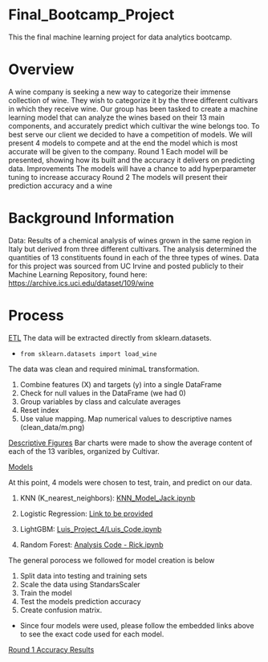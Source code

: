 # Final_Bootcamp_Project
This the final machine learning project for data analytics bootcamp.

# Overview
A wine company is seeking a new way to categorize their immense collection of wine. They wish to categorize it by the three different cultivars in which they receive wine.
Our group has been tasked to create a machine learning model that can analyze the wines based on their 13 main components, and accurately predict which cultivar the wine belongs too. 
To best serve our client we decided to have a competition of models. We will present 4 models to compete and at the end the model which is most accurate will be given to the company.
Round 1
Each model will be presented, showing how its built and the accuracy it delivers on predicting data.
Improvements
The models will have a chance to add hyperparameter tuning to increase accuracy
Round 2
The models will present their prediction accuracy and a wine

# Background Information
Data:
Results of a chemical analysis of wines grown in the same region in Italy but derived from three different cultivars. 
The analysis determined the quantities of 13 constituents found in each of the three types of wines.
Data for this project was sourced from UC Irvine and posted publicly to their Machine Learning Repository, found here: https://archive.ics.uci.edu/dataset/109/wine

# Process
<ins>ETL</ins>
The data will be extracted directly from sklearn.datasets. 
<ul>
  <li><code>from sklearn.datasets import load_wine
</code></li>
</ul>

The data was clean and required minimaL transformation. 
1. Combine features (X) and targets (y) into a single DataFrame
2. Check for null values in the DataFrame (we had 0)
3. Group variables by class and calculate averages
4. Reset index
5. Use value mapping. Map numerical values to descriptive names
   (clean_data/m.png)

<ins>Descriptive Figures</ins>
Bar charts were made to show the average content of each of the 13 varibles, organized by Cultivar.


<ins>Models</ins>

At this point, 4 models were chosen to test, train, and predict on our data.

1. KNN (K_nearest_neighbors): [KNN_Model_Jack.ipynb](KNN_Model_Jack.ipynb)

2. Logistic Regression: [Link to be provided]()

3. LightGBM: [Luis_Project_4/Luis_Code.ipynb](Luis_Project_4/Luis_Code.ipynb)

4. Random Forest: [Analysis Code - Rick.ipynb](Analysis%20Code%20-%20Rick.ipynb)



The general porocess we followed for model creation is below
1. Split data into testing and training sets
2. Scale the data using StandarsScaler
3. Train the model
4. Test the models prediction accuracy
5. Create confusion matrix.

* Since four models were used, please follow the embedded links above to see the exact code used for each model.


<ins>Round 1 Accuracy Results</ins>





